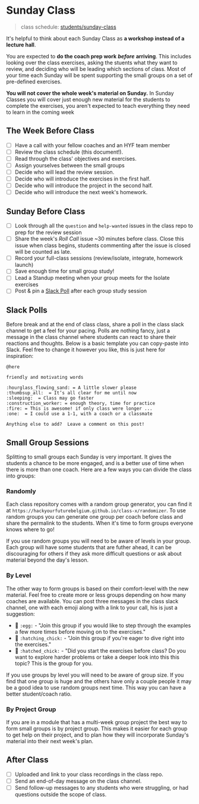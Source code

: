 # Sunday Class

> class schedule: [students/sunday-class](../students/sunday-class/)

It's helpful to think about each Sunday Class as **a workshop instead of a lecture hall**.

You are expected to **do the coach prep work** _**before**_ **arriving**. This includes looking over the class exercises, asking the stuents what they want to review, and deciding who will be leading which sections of class. Most of your time each Sunday will be spent supporting the small groups on a set of pre-defined exercises.

**You will not cover the whole week's material on Sunday.** In Sunday Classes you will cover just enough new material for the students to complete the exercises, you aren't expected to teach everything they need to learn in the coming week

## The Week Before Class

- [ ] Have a call with your fellow coaches and an HYF team member
- [ ] Review the class schedule \(this document!\).
- [ ] Read through the class' objectives and exercises.
- [ ] Assign yourselves between the small groups
- [ ] Decide who will lead the review session.
- [ ] Decide who will introduce the exercises in the first half.
- [ ] Decide who will introduce the project in the second half.
- [ ] Decide who will introduce the next week's homework.

## Sunday Before Class

- [ ] Look through all the `question` and `help-wanted` issues in the class repo to prep for the review session
- [ ] Share the week's _Roll Call_ issue ~30 minutes before class. Close this issue when class begins, students commenting after the issue is closed will be counted as late.
- [ ] Record your full-class sessions \(review/isolate, integrate, homework launch\)
- [ ] Save enough time for small group study!
- [ ] Lead a Standup meeting when your group meets for the Isolate exercises
- [ ] Post & pin a [Slack Poll](sunday-class.md#slack-poll) after each group study session

## Slack Polls

Before break and at the end of class class, share a poll in the class slack channel to get a feel for your pacing. Polls are nothing fancy, just a message in the class channel where students can react to share their reactions and thoughts. Below is a basic template you can copy-paste into Slack. Feel free to change it however you like, this is just here for inspiration:

```text
@here

friendly and motivating words

:hourglass_flowing_sand: = A little slower please
:thumbsup_all:  = It’s all clear for me until now
:sleeping:  = Class may go faster
:construction_worker: = enough theory, time for practice
:fire: = This is awesome! if only class were longer ...
:one:  = I could use a 1-1, with a coach or a classmate

Anything else to add?  Leave a comment on this post!
```

## Small Group Sessions

Splitting to small groups each Sunday is very important. It gives the students a chance to be more engaged, and is a better use of time when there is more than one coach. Here are a few ways you can divide the class into groups:

### Randomly

Each class repository comes with a random group generator, you can find it at `https://hackyourfuturebelgium.github.io/class-x/randomizer`. To use random groups you can generate one group per coach before class and share the permalink to the students. When it's time to form groups everyone knows where to go!

If you use random groups you will need to be aware of levels in your group. Each group will have some students that are futher ahead, it can be discouraging for others if they ask more difficult questions or ask about material beyond the day's lesson.

### By Level

The other way to form groups is based on their comfort-level with the new material. Feel free to create more or less groups depending on how many coaches are available. You can post three messages in the class slack channel, one with each emoji along with a link to your call, his is just a suggestion:

- 🥚 `:egg:` - "Join this group if you would like to step through the examples a few more times before moving on to the exercises."
- 🐣 `:hatching_chick:` - "Join this group if you're eager to dive right into the exercises."
- 🐥 `:hatched_chick:` - "Did you start the exercises before class? Do you want to explore harder problems or take a deeper look into this this topic? This is the group for you.

If you use groups by level you will need to be aware of group size. If you find that one group is huge and the others have only a couple people it may be a good idea to use random groups next time. This way you can have a better student/coach ratio.

### By Project Group

If you are in a module that has a multi-week group project the best way to form small groups is by project group. This makes it easier for each group to get help on their project, and to plan how they will incorporate Sunday's material into their next week's plan.

## After Class

- [ ] Uploaded and link to your class recordings in the class repo.
- [ ] Send an end-of-day message on the class channel.
- [ ] Send follow-up messages to any students who were struggling, or had questions outside the scope of class.
